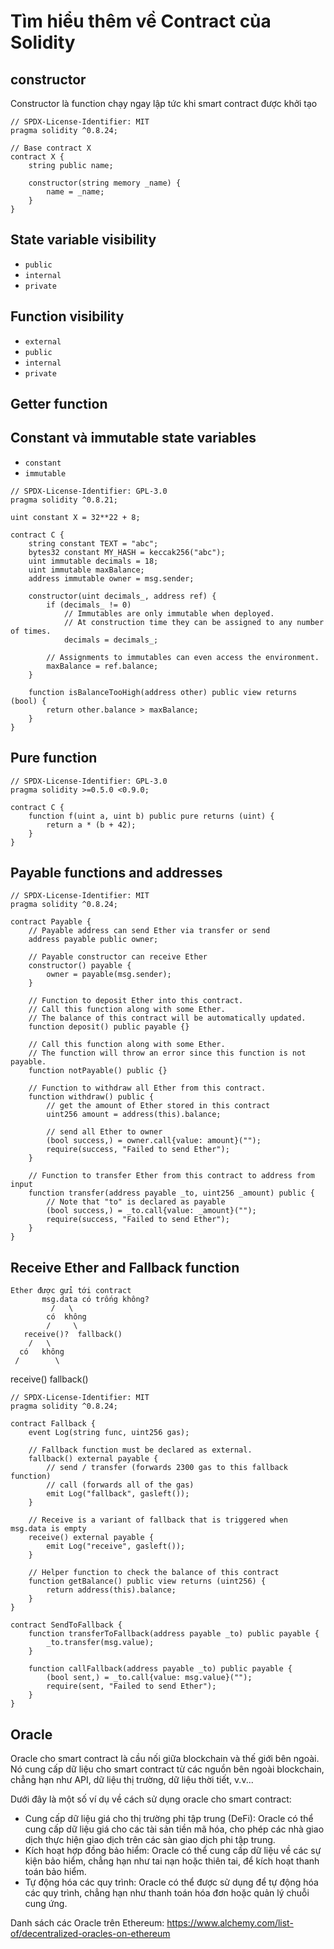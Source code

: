 # Tìm hiểu thêm về Contract của Solidity

## constructor
Constructor là function chạy ngay lập tức khi smart contract được khởi tạo
```
// SPDX-License-Identifier: MIT
pragma solidity ^0.8.24;

// Base contract X
contract X {
    string public name;

    constructor(string memory _name) {
        name = _name;
    }
}
```

## State variable visibility
- `public`
- `internal`
- `private`

## Function visibility
- `external`
- `public`
- `internal`
- `private`

## Getter function


## Constant và immutable state variables
- `constant`
- `immutable`

```
// SPDX-License-Identifier: GPL-3.0
pragma solidity ^0.8.21;

uint constant X = 32**22 + 8;

contract C {
    string constant TEXT = "abc";
    bytes32 constant MY_HASH = keccak256("abc");
    uint immutable decimals = 18;
    uint immutable maxBalance;
    address immutable owner = msg.sender;

    constructor(uint decimals_, address ref) {
        if (decimals_ != 0)
            // Immutables are only immutable when deployed.
            // At construction time they can be assigned to any number of times.
            decimals = decimals_;

        // Assignments to immutables can even access the environment.
        maxBalance = ref.balance;
    }

    function isBalanceTooHigh(address other) public view returns (bool) {
        return other.balance > maxBalance;
    }
}
```
## Pure function

```
// SPDX-License-Identifier: GPL-3.0
pragma solidity >=0.5.0 <0.9.0;

contract C {
    function f(uint a, uint b) public pure returns (uint) {
        return a * (b + 42);
    }
}
```

## Payable functions and addresses

```
// SPDX-License-Identifier: MIT
pragma solidity ^0.8.24;

contract Payable {
    // Payable address can send Ether via transfer or send
    address payable public owner;

    // Payable constructor can receive Ether
    constructor() payable {
        owner = payable(msg.sender);
    }

    // Function to deposit Ether into this contract.
    // Call this function along with some Ether.
    // The balance of this contract will be automatically updated.
    function deposit() public payable {}

    // Call this function along with some Ether.
    // The function will throw an error since this function is not payable.
    function notPayable() public {}

    // Function to withdraw all Ether from this contract.
    function withdraw() public {
        // get the amount of Ether stored in this contract
        uint256 amount = address(this).balance;

        // send all Ether to owner
        (bool success,) = owner.call{value: amount}("");
        require(success, "Failed to send Ether");
    }

    // Function to transfer Ether from this contract to address from input
    function transfer(address payable _to, uint256 _amount) public {
        // Note that "to" is declared as payable
        (bool success,) = _to.call{value: _amount}("");
        require(success, "Failed to send Ether");
    }
}
```

## Receive Ether and Fallback function

    Ether được gửi tới contract
           msg.data có trống không?
             /   \ 
            có  không
            /     \
       receive()?  fallback() 
        /   \ 
      có   không
     /        \
  receive()  fallback()

```
// SPDX-License-Identifier: MIT
pragma solidity ^0.8.24;

contract Fallback {
    event Log(string func, uint256 gas);

    // Fallback function must be declared as external.
    fallback() external payable {
        // send / transfer (forwards 2300 gas to this fallback function)
        // call (forwards all of the gas)
        emit Log("fallback", gasleft());
    }

    // Receive is a variant of fallback that is triggered when msg.data is empty
    receive() external payable {
        emit Log("receive", gasleft());
    }

    // Helper function to check the balance of this contract
    function getBalance() public view returns (uint256) {
        return address(this).balance;
    }
}

contract SendToFallback {
    function transferToFallback(address payable _to) public payable {
        _to.transfer(msg.value);
    }

    function callFallback(address payable _to) public payable {
        (bool sent,) = _to.call{value: msg.value}("");
        require(sent, "Failed to send Ether");
    }
}
```

## Oracle

Oracle cho smart contract là cầu nối giữa blockchain và thế giới bên ngoài. Nó cung cấp dữ liệu cho smart contract từ các nguồn bên ngoài blockchain, chẳng hạn như API, dữ liệu thị trường, dữ liệu thời tiết, v.v...

Dưới đây là một số ví dụ về cách sử dụng oracle cho smart contract:

- Cung cấp dữ liệu giá cho thị trường phi tập trung (DeFi): Oracle có thể cung cấp dữ liệu giá cho các tài sản tiền mã hóa, cho phép các nhà giao dịch thực hiện giao dịch trên các sàn giao dịch phi tập trung.
- Kích hoạt hợp đồng bảo hiểm: Oracle có thể cung cấp dữ liệu về các sự kiện bảo hiểm, chẳng hạn như tai nạn hoặc thiên tai, để kích hoạt thanh toán bảo hiểm.
- Tự động hóa các quy trình: Oracle có thể được sử dụng để tự động hóa các quy trình, chẳng hạn như thanh toán hóa đơn hoặc quản lý chuỗi cung ứng.

Danh sách các Oracle trên Ethereum:
https://www.alchemy.com/list-of/decentralized-oracles-on-ethereum